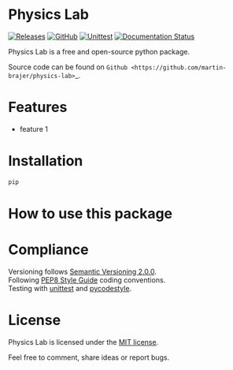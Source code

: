 # Physics Lab

[![Releases](https://img.shields.io/github/v/release/martin-brajer/physics-lab)](https://github.com/martin-brajer/physics-lab/releases)
[![GitHub](https://img.shields.io/github/license/martin-brajer/physics-lab)](https://github.com/martin-brajer/physics-lab/blob/main/LICENSE)
[![Unittest](https://github.com/martin-brajer/physics-lab/workflows/Python%20unittest/badge.svg)](https://github.com/martin-brajer/card-assembler/actions)
[![Documentation Status](https://readthedocs.org/projects/physics-lab/badge/?version=latest)](https://physics-lab.readthedocs.io/en/latest/?badge=latest)

Physics Lab is a free and open-source python package.

Source code can be found on `Github <https://github.com/martin-brajer/physics-lab>`_.


# Features

* feature 1


# Installation

```bash
pip
```


# How to use this package


# Compliance

Versioning follows [Semantic Versioning 2.0.0](https://semver.org/). \
Following [PEP8 Style Guide](https://www.python.org/dev/peps/pep-0008/) coding conventions. \
Testing with [unittest](https://docs.python.org/2.7/library/unittest.html#module-unittest)
and [pycodestyle](https://pypi.org/project/pycodestyle/).

# License

Physics Lab is licensed under the [MIT license](LICENSE).

Feel free to comment, share ideas or report bugs.
